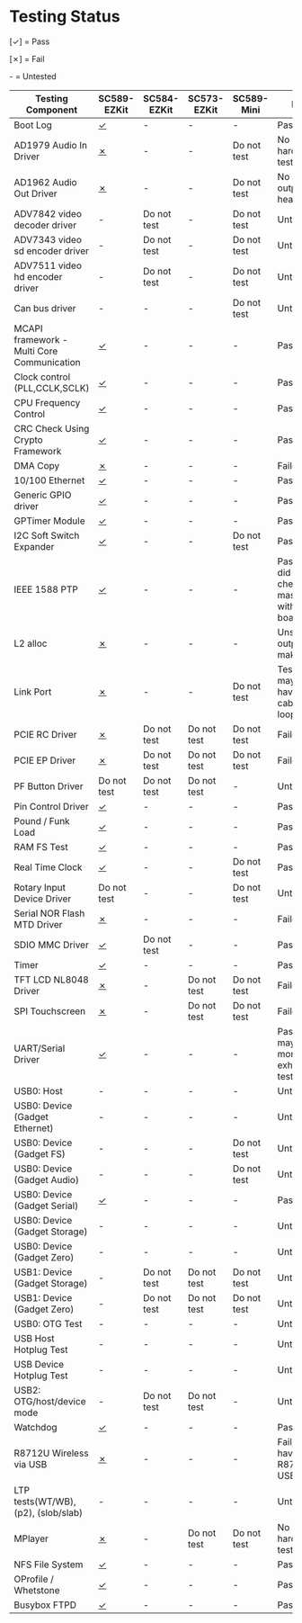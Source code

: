 Testing Status
=================

[✓] = Pass

[✗] = Fail

\- = Untested


|Testing Component|SC589-EZKit|SC584-EZKit|SC573-EZKit|SC589-Mini|Notes
|-|-|-|-|-|-|
|Boot Log|[✓](./adsp-sc589-ezkit/BOOTLOG.md)|-|-|-|Pass|
|AD1979 Audio In Driver|[✗](./adsp-sc589-ezkit/AD1979.md)|-|-|Do not test|No hardware to test with
|AD1962 Audio Out Driver|[✗](./adsp-sc589-ezkit/AD1962.md)|-|-|Do not test|No audio output heard
|ADV7842 video decoder driver|-|Do not test|-|Do not test|Untested
|ADV7343 video sd encoder driver|-|Do not test|-|Do not test|Untested
|ADV7511 video hd encoder driver|-|Do not test|-|Do not test|Untested
|Can bus driver|-|-|-|Do not test|Untested
|MCAPI framework - Multi Core Communication|[✓](./adsp-sc589-ezkit/MCC.md)|-|-|-|Pass
|Clock control (PLL,CCLK,SCLK)|[✓](./adsp-sc589-ezkit/CLKCTL.md)|-|-|-|Pass
|CPU Frequency Control|[✓](./adsp-sc589-ezkit/CPUFREQ.md)|-|-|-|Pass
|CRC Check Using Crypto Framework|[✓](./adsp-sc589-ezkit/HMAC-CRC.md)|-|-|-|Pass
|DMA Copy|[✗](./adsp-sc589-ezkit/DMA_COPY.md)|-|-|-|Failed
|10/100 Ethernet|[✓](./adsp-sc589-ezkit/ETHERNET.md)|-|-|-|Pass
|Generic GPIO driver|[✓](./adsp-sc589-ezkit/GENERIC_GPIO.md)|-|-|-|Pass
|GPTimer Module|[✓](./adsp-sc589-ezkit/GPTIMER.md)|-|-|-|Pass
|I2C Soft Switch Expander|[✓](./adsp-sc589-ezkit/I2CEXPANDER.md)|-|-|Do not test|Pass
|IEEE 1588 PTP|[✓](./adsp-sc589-ezkit/PTP.md)|-|-|-|Pass, but did not check master/slave with two boards
|L2 alloc|[✗](./adsp-sc589-ezkit/L2ALLOC.md)|-|-|-|Unsure if outputs make sense
|Link Port|[✗](./adsp-sc589-ezkit/LINKPORT.md)|-|-|Do not test|Test failed, may not have correct cable to loopback
|PCIE RC Driver|[✗](./adsp-sc589-ezkit/PCIE_RC.md)|Do not test|Do not test|Do not test|Failed
|PCIE EP Driver|[✗](./adsp-sc589-ezkit/PCIE_EP.md)|Do not test|Do not test|Do not test|Failed
|PF Button Driver|Do not test|Do not test|Do not test|-|Untested
|Pin Control Driver|[✓](./adsp-sc589-ezkit/PINCTRL.md)|-|-|-|Pass
|Pound / Funk Load|[✓](./adsp-sc589-ezkit/POUND.md)|-|-|-|Pass
|RAM FS Test|[✓](./adsp-sc589-ezkit/RAMDISK.md)|-|-|-|Pass
|Real Time Clock|[✓](./adsp-sc589-ezkit/RTC.md)|-|-|Do not test|Pass
|Rotary Input Device Driver|Do not test|-|-|Do not test|Untested
|Serial NOR Flash MTD Driver|[✗](./adsp-sc589-ezkit/NOR.md)|-|-|-|Failed
|SDIO MMC Driver|[✓](./adsp-sc589-ezkit/SDIOMMC.md)|Do not test|-|-|Pass
|Timer|[✓](./adsp-sc589-ezkit/TIMER.md)|-|-|-|Pass
|TFT LCD NL8048 Driver|[✗](./adsp-sc589-ezkit/TFTLCD.md)|-|Do not test|Do not test|Failed
|SPI Touchscreen|[✗](./adsp-sc589-ezkit/TOUCH.md)|-|Do not test|Do not test|Failed
|UART/Serial Driver|[✓](./adsp-sc589-ezkit/UART.md)|-|-|-|Pass, but may need more exhaustive testing
|USB0: Host|-|-|-|-|Untested
|USB0: Device (Gadget Ethernet)|-|-|-|-|Untested
|USB0: Device (Gadget FS)|-|-|-|Do not test|Untested
|USB0: Device (Gadget Audio)|-|-|-|Do not test|Untested
|USB0: Device (Gadget Serial)|[✓](./adsp-sc589-ezkit/USB0,GADGETSERIAL.md)|-|-|-|Pass
|USB0: Device (Gadget Storage)|-|-|-|-|Untested
|USB0: Device (Gadget Zero)|-|-|-|-|Untested
|USB1: Device (Gadget Storage)|-|Do not test|Do not test|Do not test|Untested
|USB1: Device (Gadget Zero)|-|Do not test|Do not test|Do not test|Untested
|USB0: OTG Test|-|-|-|-|Untested
|USB Host Hotplug Test|-|-|-|-|Untested
|USB Device Hotplug Test|-|-|-|-|Untested
|USB2: OTG/host/device mode|-|Do not test|Do not test|-|Untested
|Watchdog|[✓](./adsp-sc589-ezkit/WATCHDOG.md)|-|-|-|Pass|
|R8712U Wireless via USB|[✗](./adsp-sc589-ezkit/WIRELESS.md)|-|-|-|Fail, do not have R8712U USB dongle
|LTP tests(WT/WB), (p2), (slob/slab)|-|-|-|-|Untested
|MPlayer|[✗](./adsp-sc589-ezkit/MPLAYER.md)|-|Do not test|Do not test|No LCD hardware to test
|NFS File System|[✓](./adsp-sc589-ezkit/NFS_FILESYSTEM.md)|-|-|-|Pass
|OProfile / Whetstone|[✓](./adsp-sc589-ezkit/OPROFILE.md)|-|-|-|Pass
|Busybox FTPD|[✓](./adsp-sc589-ezkit/BUSYBOX_FTPD.md)|-|-|-|Pass